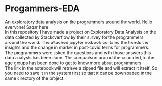# Progammers-EDA
An exploratory data analysis on the programmers around the world.
Hello everyone! Sagar here\
In this repository I have made a project on Exploratory Data Analysis on the data collected by Stackoverflow by their survey for the programmers around the world. The attached jupyter notbook contains the trends the insights and the change in market in post-covid terms for programmers. The programmers were asked the questions and with those answers this data analysis has been done. The comparison around the countried, in the age groups has been done to get to know more about programmers\
The link in the notebook will retrieve a zipped file and will extract it itself. So you need to save it in the system first so that it can be downloaded in the same directory of the project.
